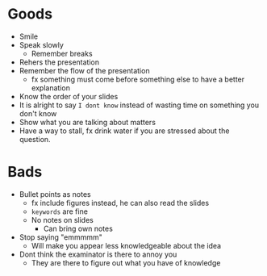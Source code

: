 # Goods
- Smile
- Speak slowly
	- Remember breaks
- Rehers the presentation
- Remember the flow of the presentation
	- fx something must come before something else to have a better explanation
- Know the order of your slides
- It is alright to say `I dont know` instead of wasting time on something you don't know
- Show what you are talking about matters
- Have a way to stall, fx drink water if you are stressed about the question.
# Bads
- Bullet points as notes
	- fx include figures instead, he can also read the slides
	- `keywords` are fine
	- No notes on slides
		- Can bring own notes
- Stop saying "emmmmm"
	- Will make you appear less knowledgeable about the idea
- Dont think the examinator is there to annoy you
	- They are there to figure out what you have of knowledge

